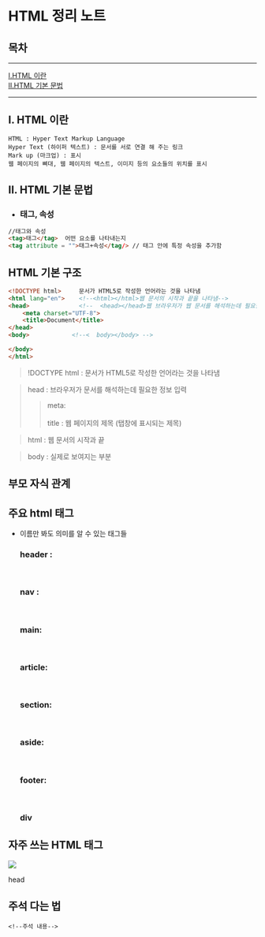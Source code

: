 # HTML 정리 노트

## 목차

----
[I.HTML 이란](#i-html-이란)  
[II.HTML 기본 문법](#ii-html-기본-문법)

---

## I. HTML 이란

```
HTML : Hyper Text Markup Language 
Hyper Text (하이퍼 텍스트) : 문서를 서로 연결 해 주는 링크 
Mark up (마크업) : 표시 
웹 페이지의 뼈대, 웹 페이지의 텍스트, 이미지 등의 요소들의 위치를 표시
```

## II. HTML 기본 문법

- <h3>태그, 속성</h3>

```HTML
//태그와 속성
<tag>태그</tag>  어떤 요소를 나타내는지
<tag attribute = "">태그+속성</tag/> // 태그 안에 특정 속성을 추가함
```

## HTML 기본 구조

```HTML
<!DOCTYPE html>     문서가 HTML5로 작성한 언어라는 것을 나타냄
<html lang="en">    <!--<html></html>웹 문서의 시작과 끝을 나타냄-->
<head>              <!--  <head></head>웹 브라우저가 웹 문서를 해석하는데 필요한 정보를 입력  -->
    <meta charset="UTF-8">
    <title>Document</title>
</head>
<body>            <!--<  body></body> -->

</body>
</html>

```

> !DOCTYPE html : 문서가 HTML5로 작성한 언어라는 것을 나타냄

> head : 브라우저가 문서를 해석하는데 필요한 정보 입력
>
> > meta: \
> > \
> > title : 웹 페이지의 제목 (탭창에 표시되는 제목)

> html : 웹 문서의 시작과 끝

> body : 실제로 보여지는 부분


## 부모 자식 관계 


## 주요 html 태그

- 이름만 봐도 의미를 알 수 있는 태그들
  &nbsp; <h3>header :</h3>
  &nbsp;<h3>nav :</h3>
  &nbsp;<h3> main:</h3>
  &nbsp;<h3> article:</h3>
  &nbsp;<h3> section:</h3>
  &nbsp;<h3> aside:</h3>
  &nbsp;<h3> footer:</h3>
  &nbsp;<h3> div</h3>

## 자주 쓰는 HTML 태그

<img src = "images/html-elements.jpg">

head

## 주석 다는 법

```
<!--주석 내용-->
```
